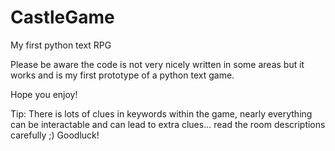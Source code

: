 # CastleGame
My first python text RPG 

Please be aware the code is not very nicely written in some areas but it works and is my first prototype of a python text game.

Hope you enjoy!

Tip: There is lots of clues in keywords within the game, nearly everything can be interactable and can lead to extra clues... read the room descriptions carefully ;) Goodluck!